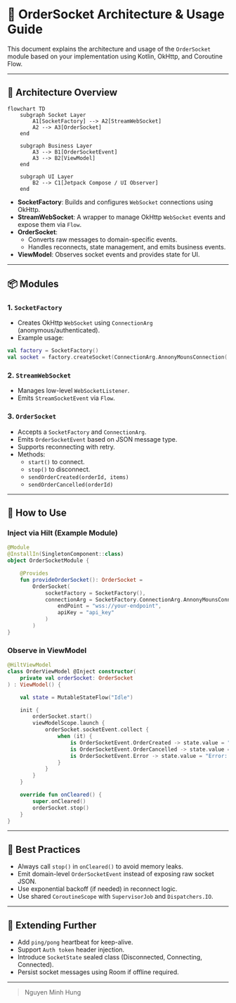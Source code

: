 # 🧩 OrderSocket Architecture & Usage Guide

This document explains the architecture and usage of the `OrderSocket` module based on your implementation using Kotlin, OkHttp, and Coroutine Flow.

---

## 📐 Architecture Overview

```mermaid
flowchart TD
    subgraph Socket Layer
        A1[SocketFactory] --> A2[StreamWebSocket]
        A2 --> A3[OrderSocket]
    end

    subgraph Business Layer
        A3 --> B1[OrderSocketEvent]
        A3 --> B2[ViewModel]
    end

    subgraph UI Layer
        B2 --> C1[Jetpack Compose / UI Observer]
    end
```

- **SocketFactory**: Builds and configures `WebSocket` connections using OkHttp.
- **StreamWebSocket**: A wrapper to manage OkHttp `WebSocket` events and expose them via `Flow`.
- **OrderSocket**:
  - Converts raw messages to domain-specific events.
  - Handles reconnects, state management, and emits business events.
- **ViewModel**: Observes socket events and provides state for UI.

---

## 📦 Modules

### 1. `SocketFactory`

- Creates OkHttp `WebSocket` using `ConnectionArg` (anonymous/authenticated).
- Example usage:

```kotlin
val factory = SocketFactory()
val socket = factory.createSocket(ConnectionArg.AnnonyMounsConnection(...))
```

### 2. `StreamWebSocket`

- Manages low-level `WebSocketListener`.
- Emits `StreamSocketEvent` via `Flow`.

### 3. `OrderSocket`

- Accepts a `SocketFactory` and `ConnectionArg`.
- Emits `OrderSocketEvent` based on JSON message type.
- Supports reconnecting with retry.
- Methods:
  - `start()` to connect.
  - `stop()` to disconnect.
  - `sendOrderCreated(orderId, items)`
  - `sendOrderCancelled(orderId)`

---

## 🚀 How to Use

### Inject via Hilt (Example Module)

```kotlin
@Module
@InstallIn(SingletonComponent::class)
object OrderSocketModule {

    @Provides
    fun provideOrderSocket(): OrderSocket =
        OrderSocket(
            socketFactory = SocketFactory(),
            connectionArg = SocketFactory.ConnectionArg.AnnonyMounsConnection(
                endPoint = "wss://your-endpoint",
                apiKey = "api_key"
            )
        )
}
```

### Observe in ViewModel

```kotlin
@HiltViewModel
class OrderViewModel @Inject constructor(
    private val orderSocket: OrderSocket
) : ViewModel() {

    val state = MutableStateFlow("Idle")

    init {
        orderSocket.start()
        viewModelScope.launch {
            orderSocket.socketEvent.collect {
                when (it) {
                    is OrderSocketEvent.OrderCreated -> state.value = "New order: ${it.orderId}"
                    is OrderSocketEvent.OrderCancelled -> state.value = "Cancelled: ${it.orderId}"
                    is OrderSocketEvent.Error -> state.value = "Error: ${it.message}"
                }
            }
        }
    }

    override fun onCleared() {
        super.onCleared()
        orderSocket.stop()
    }
}
```

---

## 🧠 Best Practices

- Always call `stop()` in `onCleared()` to avoid memory leaks.
- Emit domain-level `OrderSocketEvent` instead of exposing raw socket JSON.
- Use exponential backoff (if needed) in reconnect logic.
- Use shared `CoroutineScope` with `SupervisorJob` and `Dispatchers.IO`.

---

## 📌 Extending Further

- Add `ping/pong` heartbeat for keep-alive.
- Support `Auth token` header injection.
- Introduce `SocketState` sealed class (Disconnected, Connecting, Connected).
- Persist socket messages using Room if offline required.

---

> Nguyen Minh Hung

